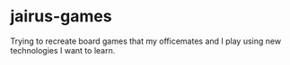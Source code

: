 # jairus-games
Trying to recreate board games that my officemates and I play using new technologies I want to learn.
